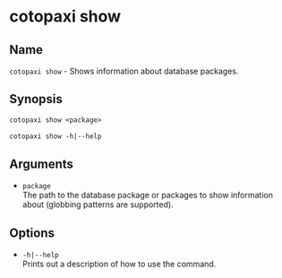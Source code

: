 # cotopaxi show

<p />

## Name

<p />

`cotopaxi show` - Shows information about database packages.

<p />

## Synopsis

<p />

```txt
cotopaxi show <package>

cotopaxi show -h|--help
```

<p />

## Arguments

<p />

- `package`  
The path to the database package or packages to show information about (globbing patterns are supported).

<p />

## Options

<p />

- `-h|--help`  
Prints out a description of how to use the command.
